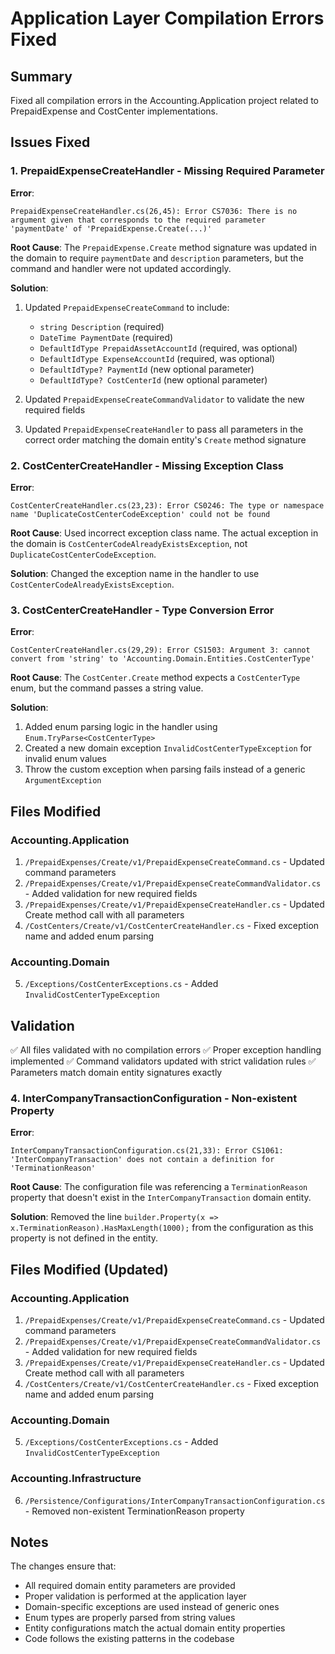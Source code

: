 # Application Layer Compilation Errors Fixed

## Summary
Fixed all compilation errors in the Accounting.Application project related to PrepaidExpense and CostCenter implementations.

## Issues Fixed

### 1. PrepaidExpenseCreateHandler - Missing Required Parameter

**Error**: 
```
PrepaidExpenseCreateHandler.cs(26,45): Error CS7036: There is no argument given that corresponds to the required parameter 'paymentDate' of 'PrepaidExpense.Create(...)'
```

**Root Cause**: The `PrepaidExpense.Create` method signature was updated in the domain to require `paymentDate` and `description` parameters, but the command and handler were not updated accordingly.

**Solution**:
1. Updated `PrepaidExpenseCreateCommand` to include:
   - `string Description` (required)
   - `DateTime PaymentDate` (required)
   - `DefaultIdType PrepaidAssetAccountId` (required, was optional)
   - `DefaultIdType ExpenseAccountId` (required, was optional)
   - `DefaultIdType? PaymentId` (new optional parameter)
   - `DefaultIdType? CostCenterId` (new optional parameter)

2. Updated `PrepaidExpenseCreateCommandValidator` to validate the new required fields

3. Updated `PrepaidExpenseCreateHandler` to pass all parameters in the correct order matching the domain entity's `Create` method signature

### 2. CostCenterCreateHandler - Missing Exception Class

**Error**: 
```
CostCenterCreateHandler.cs(23,23): Error CS0246: The type or namespace name 'DuplicateCostCenterCodeException' could not be found
```

**Root Cause**: Used incorrect exception class name. The actual exception in the domain is `CostCenterCodeAlreadyExistsException`, not `DuplicateCostCenterCodeException`.

**Solution**: Changed the exception name in the handler to use `CostCenterCodeAlreadyExistsException`.

### 3. CostCenterCreateHandler - Type Conversion Error

**Error**: 
```
CostCenterCreateHandler.cs(29,29): Error CS1503: Argument 3: cannot convert from 'string' to 'Accounting.Domain.Entities.CostCenterType'
```

**Root Cause**: The `CostCenter.Create` method expects a `CostCenterType` enum, but the command passes a string value.

**Solution**:
1. Added enum parsing logic in the handler using `Enum.TryParse<CostCenterType>`
2. Created a new domain exception `InvalidCostCenterTypeException` for invalid enum values
3. Throw the custom exception when parsing fails instead of a generic `ArgumentException`

## Files Modified

### Accounting.Application
1. `/PrepaidExpenses/Create/v1/PrepaidExpenseCreateCommand.cs` - Updated command parameters
2. `/PrepaidExpenses/Create/v1/PrepaidExpenseCreateCommandValidator.cs` - Added validation for new required fields
3. `/PrepaidExpenses/Create/v1/PrepaidExpenseCreateHandler.cs` - Updated Create method call with all parameters
4. `/CostCenters/Create/v1/CostCenterCreateHandler.cs` - Fixed exception name and added enum parsing

### Accounting.Domain
5. `/Exceptions/CostCenterExceptions.cs` - Added `InvalidCostCenterTypeException`

## Validation

✅ All files validated with no compilation errors
✅ Proper exception handling implemented
✅ Command validators updated with strict validation rules
✅ Parameters match domain entity signatures exactly

### 4. InterCompanyTransactionConfiguration - Non-existent Property

**Error**: 
```
InterCompanyTransactionConfiguration.cs(21,33): Error CS1061: 'InterCompanyTransaction' does not contain a definition for 'TerminationReason'
```

**Root Cause**: The configuration file was referencing a `TerminationReason` property that doesn't exist in the `InterCompanyTransaction` domain entity.

**Solution**: Removed the line `builder.Property(x => x.TerminationReason).HasMaxLength(1000);` from the configuration as this property is not defined in the entity.

## Files Modified (Updated)

### Accounting.Application
1. `/PrepaidExpenses/Create/v1/PrepaidExpenseCreateCommand.cs` - Updated command parameters
2. `/PrepaidExpenses/Create/v1/PrepaidExpenseCreateCommandValidator.cs` - Added validation for new required fields
3. `/PrepaidExpenses/Create/v1/PrepaidExpenseCreateHandler.cs` - Updated Create method call with all parameters
4. `/CostCenters/Create/v1/CostCenterCreateHandler.cs` - Fixed exception name and added enum parsing

### Accounting.Domain
5. `/Exceptions/CostCenterExceptions.cs` - Added `InvalidCostCenterTypeException`

### Accounting.Infrastructure
6. `/Persistence/Configurations/InterCompanyTransactionConfiguration.cs` - Removed non-existent TerminationReason property

## Notes

The changes ensure that:
- All required domain entity parameters are provided
- Proper validation is performed at the application layer
- Domain-specific exceptions are used instead of generic ones
- Enum types are properly parsed from string values
- Entity configurations match the actual domain entity properties
- Code follows the existing patterns in the codebase

